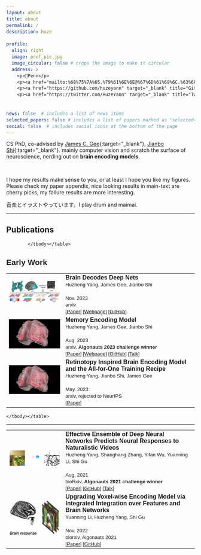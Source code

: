 ```yaml
---
layout: about
title: about
permalink: /
description: huze

profile:
  align: right
  image: prof_pic.jpg
  image_circular: false # crops the image to make it circular
  address: >
    <p>📍Penn</p>
    <p><a href="mailto:%68%75%7A%65.%79%61%6E%6E@%67%6D%61%69%6C.%63%6F%6D"><i class="fas fa-envelope"> Email</i></a></p>
    <p><a href="https://github.com/huzeyann" target="_blank" title="GitHub"><i class="fab fa-github"> Github</i></a></p>
    <p><a href="https://twitter.com/HuzeYann" target="_blank" title="Twitter"><i class="fab fa-twitter"> Twitter</i></a></p>


news: false  # includes a list of news items
selected_papers: false # includes a list of papers marked as "selected={true}"
social: false  # includes social icons at the bottom of the page
---
```


CS PhD, co-advised by [James C. Gee](https://www.med.upenn.edu/apps/faculty/index.php/g5455356/p10656){:target="\_blank"}, [Jianbo Shi](https://www.cis.upenn.edu/~jshi/){:target="\_blank"}. mainly computer vision and scratch the surface of neuroscience, nerding out on <b>brain encoding models</b>.

<br/>

I hope my results make sense to you, or at least I hope you like my figures. Please check my paper appendix, nice looking results in main-text are cherry picks, my failure results are more interesting.

音楽とイラストやっています。I play drum and maimai. 

<hr>

<h2>Publications </h2>

<font face="helvetica, ariel, 'sans serif'">
            <table cellspacing="15">
				<tbody>
                <tr>
                    <td width="30%" align="center">
                        <img width="225" align="middle" src="assets/custom_images/small_brainnet.png" border="0"> &nbsp;
                    </td>
                    <td>
                        <span style="font-size: 12pt;">
                        <b>Brain Decodes Deep Nets</b> <br>
                        <span style="font-size: 10pt;">
                        Huzheng Yang, James Gee, Jianbo Shi<br>
                        <br>
                        Nov. 2023 <br>
                        arxiv <br>
                        [<a href="https://arxiv.org/abs/TODO">Paper</a>]
                        [<a href="https://huzeyann.github.io/brain-decodes-deep-nets">Webpage</a>]
                        [<a href="https://github.com/huzeyann/BrainDecodesDeepNets">GitHub</a>]
                        <br>
                    </span></span></td>
                </tr>
                <tr>
                    <td width="30%" align="center">
                        <img width="225" align="middle" src="assets/custom_images/small_brain.gif" border="0"> &nbsp;
                    </td>
                    <td>
                        <span style="font-size: 12pt;">
                        <b>Memory Encoding Model</b> <br>
                        <span style="font-size: 10pt;">
                        Huzheng Yang, James Gee, Jianbo Shi<br>
                        <br>
                        Aug. 2023 <br>
                        arxiv, <b>Algonauts 2023 challenge winner</b> <br>
                        [<a href="https://arxiv.org/abs/2308.01175">Paper</a>]
                        [<a href="https://huzeyann.github.io/mem">Webpage</a>]
                        [<a href="https://github.com/huzeyann/MemoryEncodingModel">GitHub</a>]
                        [<a href="https://www.youtube.com/live/9Xh55mcWJeE?si=aCdlPM1MnBaainIF&t=3343">Talk</a>]
                        <br>
                    </span></span></td>
                </tr>
                <tr>
                    <td width="30%" align="center">
                        <img width="225" align="middle" src="assets/custom_images/small_brain.gif" border="0"> &nbsp;
                    </td>
                    <td>
                        <span style="font-size: 12pt;">
                        <b>Retinotopy Inspired Brain Encoding Model and the All-for-One Training Recipe</b> <br>
                        <span style="font-size: 10pt;">
                        Huzheng Yang, Jianbo Shi, James Gee<br>
                        <br>
                        May. 2023 <br>
                        arxiv, rejected to NeurIPS <br>
                        [<a href="https://arxiv.org/abs/2307.14021">Paper</a>]
                        <br>
                    </span></span></td>
                </tr>


            </tbody></table>
            
</span></span></span></span></span></span></span></font></font>

<h2>Early Work </h2>

<font face="helvetica, ariel, 'sans serif'">
    <table cellspacing="15">
        <tbody>
        <tr>
            <td width="30%" align="center">
                <img width="225" align="middle" src="assets/custom_images/forg.jpg" border="0"> &nbsp;
            </td>
            <td>
                <span style="font-size: 12pt;">
                <b>Effective Ensemble of Deep Neural Networks Predicts Neural Responses to Naturalistic Videos</b> <br>
                <span style="font-size: 10pt;">
                Huzheng Yang, Shanghang Zhang, Yifan Wu, Yuanning Li, Shi Gu<br>
                <br>
                Aug. 2021 <br>
                bioRxiv, <b>Algonauts 2021 challenge winner</b> <br>
                [<a href="https://www.biorxiv.org/content/10.1101/2021.08.24.457581.abstract">Paper</a>]
                [<a href="https://github.com/huzeyann/huze_algonauts21">GitHub</a>]
                [<a href="https://www.youtube.com/watch?v=xtSh_XotVlo">Talk</a>]
                <br>
            </span></span></td>
        </tr>
        <tr>
            <td width="30%" align="center">
                <img width="225" align="middle" src="assets/custom_images/me_fmri.jpg" border="0"> &nbsp;
            </td>
            <td>
                <span style="font-size: 12pt;">
                <b>Upgrading Voxel-wise Encoding Model via Integrated Integration over Features and Brain Networks</b> <br>
                <span style="font-size: 10pt;">
                Yuanning Li, Huzheng Yang, Shi Gu<br>
                <br>
                Nov. 2022 <br>
                biorxiv, Algonauts 2021 <br>
                [<a href="https://www.biorxiv.org/content/10.1101/2022.11.06.515387v1.abstract">Paper</a>]
                [<a href="https://github.com/huzeyann/htROI-neural-encoding">GitHub</a>]
                <br>
            </span></span></td>
        </tr>

    </tbody></table>
    
</span></span></span></span></span></span></span></font></font>

<hr>

